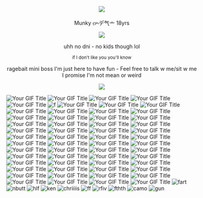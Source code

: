 <p align="center">
  <img src="https://media.discordapp.net/attachments/1085026449741852752/1367682493712433382/output-onlinepngtools_3.png?ex=68157914&is=68142794&hm=6e94d3e1c45232796701583d116bb137e2bad069f7e9544d9f5d950a39c8ba72&=&format=webp&quality=lossless" />
</p>

<p align="center">
    Munky ᡕᠵデ气亠 18yrs
</p>
</p> <p align="center">
  <img src="https://64.media.tumblr.com/0f4bbc3a2f2afcf3826c736d1975ee32/fd1c2288c022790e-20/s640x960/d205980c93b439e1f9cfcabed22ba1161869c8cf.pnj" />
</p> 

<p align="center">
    uhh no dni - no kids though lol
</p> 
<p align="center">
    <sup>if I don't like you you'll know</sup>
</p>
<p align="center">
   ragebait mini boss I'm just here to have fun - Feel free to talk w me/sit w me I promise I'm not mean or weird
</p> 
</p> <p align="center">
  <img src="(https://media.discordapp.net/attachments/1085026449741852752/1368312604069597195/output-onlinepngtools_4.png?ex=6817c3ea&is=6816726a&hm=dbdc0f52b236475b63d15fb46f2a6280a8d0299e92be270b1a0931e60d834e73&=&format=webp&quality=lossless)" />
</p> 

![Your GIF Title](https://media.discordapp.net/attachments/1085026449741852752/1367663437584535573/ezgif-23482c93cd5db3.gif?ex=68156755&is=681415d5&hm=7df94494e4eaa293a59bc8e71b7683875332ea682db890ddd19a3cd6673fd9d2&=) ![Your GIF Title](https://media.discordapp.net/attachments/1085026449741852752/1367588398273007678/IMG_4830.png?ex=68152172&is=6813cff2&hm=8eda24798b919e6f07c263b72dfd59981ca22af7db4caf87d1626c2fcf52241e&=&format=webp&quality=lossless) ![Your GIF Title](https://media.discordapp.net/attachments/1085026449741852752/1367576036958666852/IMG_2866.gif?ex=681515ef&is=6813c46f&hm=291bf00dec6e15752167057cf3b7557faec1c72fac1620dad0658198cdaafcde&=) ![Your GIF Title](https://media.discordapp.net/attachments/1085026449741852752/1367588329096347658/IMG_4835.gif?ex=68152162&is=6813cfe2&hm=2dc770ce27cf1708247b7cea28f489b34a1d9dc3fb2d5ca36dbfecc3d544f8a2&=) ![Your GIF Title](https://media.discordapp.net/attachments/1085026449741852752/1367588399833419786/IMG_4826.png?ex=68152173&is=6813cff3&hm=b247f03bf88059195617c20803dfe07f09824b80f39fd4c2c087c3d0c3df007b&=&format=webp&quality=lossless) ![f](https://gifcity.carrd.co/assets/images/gallery60/9fbc1e5f.gif?v=e3c0bc0f) ![Your GIF Title](https://media.discordapp.net/attachments/1085026449741852752/1367588447149363421/IMG_4811.png?ex=6815217e&is=6813cffe&hm=d7e55ff324197d0702c764b4040969ee8435080dac866aeab0914df2ed60e5b6&=&format=webp&quality=lossless) ![Your GIF Title](https://media.discordapp.net/attachments/1085026449741852752/1367588447396692060/IMG_4810.gif?ex=6815217e&is=6813cffe&hm=79bcbc74ff6d8a2f9861ba94386ec9a77fe3cca2516b6ff6a60889f37c75724e&=) ![Your GIF Title](https://media.discordapp.net/attachments/1085026449741852752/1367588438685122752/IMG_4814.png?ex=6815217c&is=6813cffc&hm=19cc496928a3a598d5858f5e0ff93d41f1f0044dce9cb9990519755e00bd9678&=&format=webp&quality=lossless) ![Your GIF Title](https://media.discordapp.net/attachments/1085026449741852752/1367569968568471673/IMG_4102.gif?ex=68151048&is=6813bec8&hm=717cdd7617169fb18ec9b5e72b9e628d900a397491ad7036ef1253ba9e09fc66&=) ![Your GIF Title](https://media.discordapp.net/attachments/1085026449741852752/1367575900324888646/IMG_4807.gif?ex=681515ce&is=6813c44e&hm=02dd4718af70dfcb15186fe4b764894e75f8dc3754f4c9b5bf800db119b50f40&=) ![Your GIF Title](https://media.discordapp.net/attachments/1085026449741852752/1367588342723645480/IMG_4834.png?ex=68152165&is=6813cfe5&hm=167d53de3e8509b3424e2e46db4439775b4b12b78f4c0da73671b79d82635685&=&format=webp&quality=lossless) ![Your GIF Title](https://media.discordapp.net/attachments/1085026449741852752/1367588356246212761/IMG_4832.gif?ex=68152168&is=6813cfe8&hm=bac96c3491f6022230fcf8c92fdf55c4dca4eb1336f20e4c1cd0c84e392d3575&=) ![Your GIF Title](https://media.discordapp.net/attachments/1085026449741852752/1367588349144993812/IMG_4833.png?ex=68152166&is=6813cfe6&hm=a7a4143d96d7bd42bb742cd9329ed133d5832689633c9fe33664e5f8389d82b2&=&format=webp&quality=lossless) ![Your GIF Title](https://media.discordapp.net/attachments/1085026449741852752/1367588314793640100/IMG_4836.gif?ex=6815215e&is=6813cfde&hm=db71bc36a0151a80319ad58b6ee05124333fb64cd1a2e8c281924e03062bba9b&=) 
![Your GIF Title](https://media.discordapp.net/attachments/1085026449741852752/1367588398545633350/IMG_4829.gif?ex=68152172&is=6813cff2&hm=702a2dd595bff6d5acd978f7ce10e72ce0411dd23e8d2121feddccbcc7ac9b35&=) ![Your GIF Title](https://media.discordapp.net/attachments/1085026449741852752/1367588398927319212/IMG_4828.gif?ex=68152172&is=6813cff2&hm=acc09084fc260042c337dc0f4f14a02fba745fc1cf42577d75ac55395c138475&=) ![Your GIF Title](https://media.discordapp.net/attachments/1085026449741852752/1367588399392751706/IMG_4827.gif?ex=68152172&is=6813cff2&hm=80194c1aedbbfbd59f4046cf6e4143428be9111dde7377b5d64d7c85f038acd3&=) ![Your GIF Title](https://media.discordapp.net/attachments/1085026449741852752/1367588400089137254/IMG_4825.png?ex=68152173&is=6813cff3&hm=9de512231f43e6eccc83daba38b1224679de5d2974755778bd95a110b47c5c1e&=&format=webp&quality=lossless) ![Your GIF Title](https://media.discordapp.net/attachments/1085026449741852752/1367588400558899260/IMG_4823.gif?ex=68152173&is=6813cff3&hm=63518e64bce706de6ecae138eb1aa16e531d656e92b0d7f53fd03cb64ae4ba0b&=) ![Your GIF Title](https://media.discordapp.net/attachments/1085026449741852752/1367588400999305216/IMG_4822.gif?ex=68152173&is=6813cff3&hm=4018d1ed37ecae20c7430c5cf27818b069c7df61664837b6a68fab09a0e0657d&=) ![Your GIF Title](https://media.discordapp.net/attachments/1085026449741852752/1367588400277754047/IMG_4824.png?ex=68152173&is=6813cff3&hm=4f9011fc7ff3a26e5357c0530347288ffd3f62b7cd13f2855f4b0ea006f5154a&=&format=webp&quality=lossless) ![Your GIF Title](https://media.discordapp.net/attachments/1085026449741852752/1367588436256755823/IMG_4821.png?ex=6815217b&is=6813cffb&hm=2f494bdf5f9064ea1ada0447d8d228ac70661673a3be3cbc24e894203e2228a3&=&format=webp&quality=lossless) ![Your GIF Title](https://cdn.discordapp.com/attachments/1085026449741852752/1367588436931903599/IMG_4819.png?ex=6815217b&is=6813cffb&hm=79bcaaa705adc0a21f5b1b2606c3328dacd1ad9fb418b79b0df243c6e8e1c45d&=&format=webp&quality=lossless) ![Your GIF Title](https://media.discordapp.net/attachments/1085026449741852752/1367588397950042153/IMG_4831.png?ex=68152172&is=6813cff2&hm=96032a09513229f100bd297ef613483b7e81aeaa85689a749b382325ce0a9f10&=&format=webp&quality=lossless) ![Your GIF Title](https://media.discordapp.net/attachments/1085026449741852752/1367588437481226380/IMG_4818.gif?ex=6815217c&is=6813cffc&hm=15352e94a89b37972b996d8d1b2427f9cce14252236d6abeacc00e4b5d16e81a&=) ![Your GIF Title](https://media.discordapp.net/attachments/1085026449741852752/1367588439209414736/IMG_4813.gif?ex=6815217c&is=6813cffc&hm=d420613bcfda14a319a2161c20fd569faa541be1311226e5de96c2a5b2735287&=) ![Your GIF Title](https://media.discordapp.net/attachments/1085026449741852752/1367588437904851034/IMG_4815.png?ex=6815217c&is=6813cffc&hm=15867518f78f920d5229f3739afeb116aac5eb51802c4065e84edeb24fdbcdda&=&format=webp&quality=lossless) ![Your GIF Title](https://media.discordapp.net/attachments/1085026449741852752/1367588438156775565/IMG_4816.gif?ex=6815217c&is=6813cffc&hm=d480bd2f77139b49a056e91f81cfc3d939bd6edb86c9e9caea4904e5979d20f6&=) ![Your GIF Title](https://media.discordapp.net/attachments/1085026449741852752/1367588437158400142/IMG_4817.png?ex=6815217b&is=6813cffb&hm=2f096b97892c294749a82f7c2f52909c1216d10c52361808319628c84c2d8754&=&format=webp&quality=lossless) ![Your GIF Title](https://media.discordapp.net/attachments/1085026449741852752/1367588436537508031/IMG_4820.gif?ex=6815217b&is=6813cffb&hm=62c46958695ca12e59651c7b34209808c88af40d52e045b5d61ec7f9967201b0&=) ![Your GIF Title](https://file.garden/ZdgEq5zmo3pLm1Td/red%20stamps/85692049_qFXefeCuV.png?v=1723758534386) ![Your GIF Title](https://file.garden/ZdgEq5zmo3pLm1Td/red%20stamps/i15.gif?v=1720508100221) ![Your GIF Title](https://gifcity.carrd.co/assets/images/gallery61/748a0067.png?v=9133a0c8) ![Your GIF Title](https://media.discordapp.net/attachments/1085026449741852752/1367604476214771825/61476612_V6p4dB22Dn1ahCJ.png?ex=6815306b&is=6813deeb&hm=4acc1fc627973efca796dfd61b7aabbf4da7e17af5a0d8f628fd5a13a9631278&=&format=webp&quality=lossless) ![Your GIF Title](https://media.discordapp.net/attachments/1085026449741852752/1367600900490919966/IMG_4846.gif?ex=68152d17&is=6813db97&hm=9ea0b12835b4f1246bc19a94ab3b17860866414389c38d948b882c7cbf130ad9&=) ![Your GIF Title](https://media.discordapp.net/attachments/1085026449741852752/1367600857742573578/IMG_4852.gif?ex=68152d0d&is=6813db8d&hm=25a195c9a341dc74a76fec927c7efc685c18067c77fc673456ef3ab8671e1ce6&=) ![Your GIF Title](https://media.discordapp.net/attachments/1085026449741852752/1367600979079331890/IMG_4837.gif?ex=68152d2a&is=6813dbaa&hm=04e2341b54446abcdcfe29d5ad10f8dd25e95d9d90c86c556785ce9b02f16a7f&=) ![Your GIF Title](https://media.discordapp.net/attachments/1085026449741852752/1367600868748169261/IMG_4849.gif?ex=68152d0f&is=6813db8f&hm=901a0164b5518e53c2fa4a4f6dbd0933a4a6039dcc10277c8434f8be02845cb5&=) ![Your GIF Title](https://images-wixmp-ed30a86b8c4ca887773594c2.wixmp.com/f/46f5d4d8-8b3b-4608-a180-43cd7e256546/d1jyhaw-d22a20d7-47d4-4403-8af7-c97d358c1dea.gif?token=eyJ0eXAiOiJKV1QiLCJhbGciOiJIUzI1NiJ9.eyJzdWIiOiJ1cm46YXBwOjdlMGQxODg5ODIyNjQzNzNhNWYwZDQxNWVhMGQyNmUwIiwiaXNzIjoidXJuOmFwcDo3ZTBkMTg4OTgyMjY0MzczYTVmMGQ0MTVlYTBkMjZlMCIsIm9iaiI6W1t7InBhdGgiOiJcL2ZcLzQ2ZjVkNGQ4LThiM2ItNDYwOC1hMTgwLTQzY2Q3ZTI1NjU0NlwvZDFqeWhhdy1kMjJhMjBkNy00N2Q0LTQ0MDMtOGFmNy1jOTdkMzU4YzFkZWEuZ2lmIn1dXSwiYXVkIjpbInVybjpzZXJ2aWNlOmZpbGUuZG93bmxvYWQiXX0.iq761B3YQ2WNzcSH-EErqfjCghWGzTez09YAJLqYscE) ![Your GIF Title](https://adriansblinkiecollection.neocities.org/stamps/e77.png) ![Your GIF Title](https://images-wixmp-ed30a86b8c4ca887773594c2.wixmp.com/f/46f5d4d8-8b3b-4608-a180-43cd7e256546/d1nako0-0ea47a13-1b1a-42f0-ac2b-248fc1b5f8e8.gif?token=eyJ0eXAiOiJKV1QiLCJhbGciOiJIUzI1NiJ9.eyJzdWIiOiJ1cm46YXBwOjdlMGQxODg5ODIyNjQzNzNhNWYwZDQxNWVhMGQyNmUwIiwiaXNzIjoidXJuOmFwcDo3ZTBkMTg4OTgyMjY0MzczYTVmMGQ0MTVlYTBkMjZlMCIsIm9iaiI6W1t7InBhdGgiOiJcL2ZcLzQ2ZjVkNGQ4LThiM2ItNDYwOC1hMTgwLTQzY2Q3ZTI1NjU0NlwvZDFuYWtvMC0wZWE0N2ExMy0xYjFhLTQyZjAtYWMyYi0yNDhmYzFiNWY4ZTguZ2lmIn1dXSwiYXVkIjpbInVybjpzZXJ2aWNlOmZpbGUuZG93bmxvYWQiXX0.wzrmeVjK-j0eGxO8CLnKg5uMdV7UiIUsIKSZU6ggQjs) ![Your GIF Title](https://64.media.tumblr.com/bde75205e3e314b031783c3397753cfa/8cb8a05ddc1f3d66-15/s100x200/1c379116c9ce23d8366007eacefff02239eaf29f.pnj) ![Your GIF Title](https://64.media.tumblr.com/2b73cbe5fe6e28b9e703ee1b2fc357b7/60198fbe7c838325-25/s100x200/0b27dd2cedefe19ac666bf84e90fc02db74ae926.pnj) ![Your GIF Title](https://i.imgur.com/QAGI65M.png) ![Your GIF Title](https://i.imgur.com/Ye6ZOZq.jpg) ![Your GIF Title](https://i.imgur.com/P5aWOxc.gif) ![Your GIF Title](https://file.garden/ZOlrpBmImkvw07bL/stamps/nintendo%20controller.png) ![Your GIF Title](https://external-media.spacehey.net/media/sSdcvmiuWReLeDUW6Ilu3ZJ0EUJiuD5kFPqZdgphN2xU=/https://y2k.neocities.org/stamps/tumblr_inline_pbucbotQK61w0jw8b_1280.png) ![Your GIF Title](https://adriansblinkiecollection.neocities.org/stamps/d59.png) ![Your GIF Title](https://autism.crd.co/assets/images/gallery05/3119e27d_original.gif?v=d6547f5c) ![Your GIF Title](https://adriansblinkiecollection.neocities.org/stamps/d87.png) ![Your GIF Title](https://adriansblinkiecollection.neocities.org/stamps/b73.png) ![Your GIF Title](https://adriansblinkiecollection.neocities.org/stamps/b13.png) ![Your GIF Title](https://media.discordapp.net/attachments/1085026449741852752/1367600923987153026/IMG_4844.gif?ex=68152d1d&is=6813db9d&hm=cf73e1eb6420a9667e4c6e598f476d151505ab5d2149fc9bf41eba9fb3469195&=) ![Your GIF Title](https://media.discordapp.net/attachments/1085026449741852752/1367600937014788236/IMG_4842.gif?ex=68152d20&is=6813dba0&hm=a46007d8fe702cb627840b825439d6cf76bf6c692d5917dc126ed590518a0ef5&=) ![Your GIF Title](https://media.discordapp.net/attachments/1085026449741852752/1367617841523720253/ezgif-26374c91f64336.gif?ex=68153cde&is=6813eb5e&hm=a4ab2f82de59298271da6832974176b3b1e51839cdc1b08998a36e4af2dd5314&=) ![fart](https://petrapixel.neocities.org/assets/img/blinkies/stamps/brofist.gif) ![nbutt](https://64.media.tumblr.com/bfafc80b28ff5e16d3480debe28b426f/13ddacd4e434bd1e-0f/s100x200/07963ab1c9916be0aa23d35410561cd71f7b1084.gifv) ![hlf](https://64.media.tumblr.com/7fe43bf50d84609a003c745ea13fb936/b80352c71c49a8aa-a1/s250x400/6a3a2f565fee7761d7e419efa3b484b7d7ecfde1.gifv) ![ken](https://media.discordapp.net/attachments/1085026449741852752/1367663438070808686/ezgif-3dbaa18eec353f.gif?ex=68156755&is=681415d5&hm=c81393d870594021345aac2b0e74755e1782620c0daf75d49bd8563350effa7d&=) ![chriiiis](https://media.discordapp.net/attachments/1085026449741852752/1367664967309983804/ezgif-37d07109a5d129.gif?ex=681568c2&is=68141742&hm=eb06fae48ed1fba18151099acf9d7ad97b722d8199e173c8aae6ff981bd33792&=) ![ff](https://images-wixmp-ed30a86b8c4ca887773594c2.wixmp.com/f/b0ca202e-3fe0-4680-84fa-6b42a1fb72b4/d1mcxct-22b0b229-dbeb-4589-b0dd-af072e0d39a9.gif?token=eyJ0eXAiOiJKV1QiLCJhbGciOiJIUzI1NiJ9.eyJzdWIiOiJ1cm46YXBwOjdlMGQxODg5ODIyNjQzNzNhNWYwZDQxNWVhMGQyNmUwIiwiaXNzIjoidXJuOmFwcDo3ZTBkMTg4OTgyMjY0MzczYTVmMGQ0MTVlYTBkMjZlMCIsIm9iaiI6W1t7InBhdGgiOiJcL2ZcL2IwY2EyMDJlLTNmZTAtNDY4MC04NGZhLTZiNDJhMWZiNzJiNFwvZDFtY3hjdC0yMmIwYjIyOS1kYmViLTQ1ODktYjBkZC1hZjA3MmUwZDM5YTkuZ2lmIn1dXSwiYXVkIjpbInVybjpzZXJ2aWNlOmZpbGUuZG93bmxvYWQiXX0.heVkCjm8Ex95CqCDlHNo45yXZWJi5fDQgWZ2mJwM1uw) ![rfiv](https://images-wixmp-ed30a86b8c4ca887773594c2.wixmp.com/f/240f4eea-d80f-4ea0-a26c-a717dfa9bcd6/d1u84r1-ba309f96-3842-4200-868f-a415f30a0930.jpg/v1/fill/w_99,h_55,q_75,strp/re5_stamp__by_aletheiia90_d1u84r1-fullview.jpg?token=eyJ0eXAiOiJKV1QiLCJhbGciOiJIUzI1NiJ9.eyJzdWIiOiJ1cm46YXBwOjdlMGQxODg5ODIyNjQzNzNhNWYwZDQxNWVhMGQyNmUwIiwiaXNzIjoidXJuOmFwcDo3ZTBkMTg4OTgyMjY0MzczYTVmMGQ0MTVlYTBkMjZlMCIsIm9iaiI6W1t7ImhlaWdodCI6Ijw9NTUiLCJwYXRoIjoiXC9mXC8yNDBmNGVlYS1kODBmLTRlYTAtYTI2Yy1hNzE3ZGZhOWJjZDZcL2QxdTg0cjEtYmEzMDlmOTYtMzg0Mi00MjAwLTg2OGYtYTQxNWYzMGEwOTMwLmpwZyIsIndpZHRoIjoiPD05OSJ9XV0sImF1ZCI6WyJ1cm46c2VydmljZTppbWFnZS5vcGVyYXRpb25zIl19.c_XCgf_v7BojInWLOVwTL2mXYhTUVPV6oJw_BZ_K93o) ![fthth](https://adriansblinkiecollection.neocities.org/stamps/d18.gif) ![camo](https://gifcity.carrd.co/assets/images/gallery131/02646d30.png?v=e3c0bc0f) ![gun](https://gifcity.carrd.co/assets/images/gallery60/91bc1c67.png?v=e3c0bc0f)
